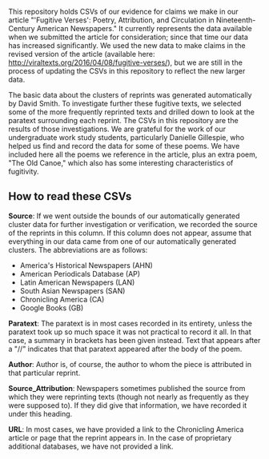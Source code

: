 This repository holds CSVs of our evidence for claims we make in our article "'Fugitive Verses': Poetry, Attribution, and Circulation in Nineteenth-Century American Newspapers." It currently represents the data available when we submitted the article for consideration; since that time our data has increased significantly. We used the new data to make claims in the revised version of the article (available here: http://viraltexts.org/2016/04/08/fugitive-verses/), but we are still in the process of updating the CSVs in this repository to reflect the new larger data. 

The basic data about the clusters of reprints was generated automatically by David Smith. To investigate further these fugitive texts, we selected some of the more frequently reprinted texts and drilled down to look at the paratext surrounding each reprint. The CSVs in this repository are the results of those investigations. We are grateful for the work of our undergraduate work study students, particularly Danielle Gillespie, who helped us find and record the data for some of these poems. We have included here all the poems we reference in the article, plus an extra poem, "The Old Canoe," which also has some interesting characteristics of fugitivity.

## How to read these CSVs

**Source**: If we went outside the bounds of our automatically generated cluster data for further investigation or verification, we recorded the source of the reprints in this column. If this column does not appear, assume that everything in our data came from one of our automatically generated clusters. The abbreviations are as follows:

* America's Historical Newspapers (AHN)
* American Periodicals Database (AP)
* Latin American Newspapers (LAN)
* South Asian Newspapers (SAN)
* Chronicling America (CA)
* Google Books (GB)

**Paratext**: The paratext is in most cases recorded in its entirety, unless the paratext took up so much space it was not practical to record it all. In that case, a summary in brackets has been given instead. Text that appears after a "//" indicates that that paratext appeared after the body of the poem.

**Author**: Author is, of course, the author to whom the piece is attributed in that particular reprint.

**Source_Attribution**: Newspapers sometimes published the source from which they were reprinting texts (though not nearly as frequently as they were supposed to). If they did give that information, we have recorded it under this heading.

**URL**: In most cases, we have provided a link to the Chronicling America article or page that the reprint appears in. In the case of proprietary additional databases, we have not provided a link.
